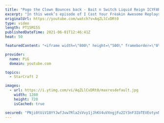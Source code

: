 ```yaml
---
title: "Pogo the Clown Bounces back - Bait n Switch Liquid Reign ICYFAR G2"
excerpt: "In this week’s episode of I Cast Your Freakin Awesome Replays (ICYFAR) players sent in their replays that had their opponents lulled into a false send of pride and accomplisment  CURRENT LIQUID REIGN ICYFAR CHALLENGE: “We need a Billy!” - Pick one unit and keep it alive as long as you can. (Extra points"
originalUrl: https://youtube.com/watch?v=AqZLlCvDRt0
type: video
length: PT15M15S
publishedDateTime: 2021-06-01T12:46:41Z
heat: 50

featuredContent: "<iframe width=\"800\" height=\"500\" frameborder=\"0\" src=\"https://www.youtube.com/embed/AqZLlCvDRt0\" allow=\"accelerometer; autoplay; encrypted-media; gyroscope; picture-in-picture\" allowfullscreen></iframe>"

provider:
  name: PiG
  domain: youtube.com

topics:
  - StarCraft 2

images:
  - url: https://i.ytimg.com/vi/AqZLlCvDRt0/maxresdefault.jpg
    width: 1280
    height: 720
    isCached: true

secured: "PNji0tUiV18YYJwfJvw7Rla2sVvy1jJhKV4uVXngjFu2IY3nF3IbTEVEotynNewMwoEShSB5sAlXLN1Mg+UkZW94G2BftrH/XS9gEeZum83brIkYdFUnhFlpTUkuTIIgZNyoIn8gupEdDypPX335Ue/NztN+6XG5SYMq/fT9Qr2YSok0Q7n0yASHiBk3eifdM+SLVIr8sNHkediTcnyb9mLjT/cBSiJVQt2R4K22FvBb/eROtrlDAJHDIZNY6PLWm21D8zTSUFGVcqiRYqvpljboFI9/dhsw78p+xul7KRDB4XoSHvVTnT6X0d6iw5hN0krFJfG03Do2UsyUFPlggWfY6ln4Zi2UenA5/fvcC+bPuPdj+oiEkKFN3Asf3JD7IpCOxv07srd1++v8VznEdS3rw/ICIuWMRpcGWx5AiVs=;aBSgOWLreKixmTadY3mnFw=="
---
```


